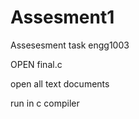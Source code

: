# Assesment1
Assesesment task engg1003


OPEN final.c 



open all text documents 




run in c compiler 
